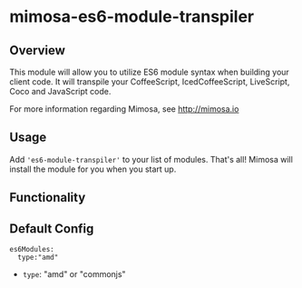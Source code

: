 mimosa-es6-module-transpiler
===========
## Overview

This module will allow you to utilize ES6 module syntax when building your client code.  It will transpile your CoffeeScript, IcedCoffeeScript, LiveScript, Coco and JavaScript code.

For more information regarding Mimosa, see http://mimosa.io

## Usage

Add `'es6-module-transpiler'` to your list of modules.  That's all!  Mimosa will install the module for you when you start up.

## Functionality


## Default Config

```
es6Modules:
  type:"amd"
```

- `type`: "amd" or "commonjs"